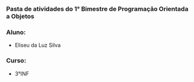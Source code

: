### Pasta de atividades do 1° Bimestre de Programação Orientada a Objetos
### Aluno:
* Eliseu da Luz Silva
### Curso:
* 3°INF
